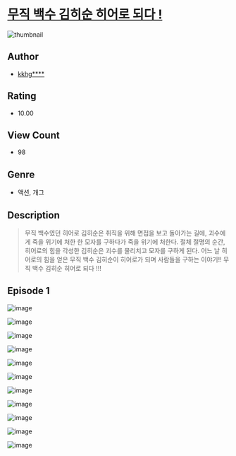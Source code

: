 # [무직 백수 김히순 히어로 되다 !](https://comic.naver.com/challenge/list?titleId=810338)
![thumbnail](https://image-comic.pstatic.net/user_contents_data/challenge_comic/2023/05/23/346974/upload_4049405904686298672_480x623.jpeg)

## Author
- [kkhg****](https://comic.naver.com/artistTitle?id=346974)

## Rating
- 10.00

## View Count
- 98

## Genre
- 액션, 개그

## Description
> 무직 백수였던 히어로 김히순은 취직을 위해 면접을 보고 돌아가는 길에, 괴수에게 죽을 위기에 처한 한 모자를 구하다가 죽을 위기에 처한다. 절체 절명의 순간, 히어로의 힘을 각성한 김히순은 괴수를 물리치고 모자를 구하게 된다. 어느 날 히어로의 힘을 얻은 무직 백수 김히순이 히어로가 되며 사람들을 구하는 이야기!! 무직 백수 김히순 히어로 되다 !!!


## Episode 1
![image](https://image-comic.pstatic.net/user_contents_data/challenge_comic/2023/05/23/346974/upload_3763097484208059235.jpeg)

![image](https://image-comic.pstatic.net/user_contents_data/challenge_comic/2023/05/23/346974/upload_7004050926406427750.jpeg)

![image](https://image-comic.pstatic.net/user_contents_data/challenge_comic/2023/05/23/346974/upload_3760559785618072375.jpeg)

![image](https://image-comic.pstatic.net/user_contents_data/challenge_comic/2023/05/23/346974/upload_3906698061462649142.jpeg)

![image](https://image-comic.pstatic.net/user_contents_data/challenge_comic/2023/05/23/346974/upload_3832906760892802402.jpeg)

![image](https://image-comic.pstatic.net/user_contents_data/challenge_comic/2023/05/23/346974/upload_3834924180096694627.jpeg)

![image](https://image-comic.pstatic.net/user_contents_data/challenge_comic/2023/05/23/346974/upload_7365748473992395107.jpeg)

![image](https://image-comic.pstatic.net/user_contents_data/challenge_comic/2023/05/23/346974/upload_3906980657409440098.jpeg)

![image](https://image-comic.pstatic.net/user_contents_data/challenge_comic/2023/05/23/346974/upload_3689909569950199865.jpeg)

![image](https://image-comic.pstatic.net/user_contents_data/challenge_comic/2023/05/23/346974/upload_7378639126942593122.jpeg)

![image](https://image-comic.pstatic.net/user_contents_data/challenge_comic/2023/05/23/346974/upload_3558460760980153651.jpeg)
